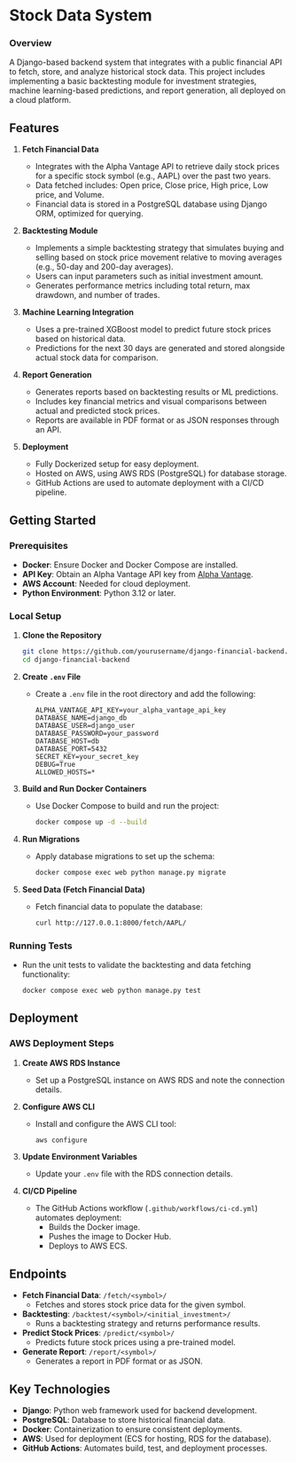 # Stock Data System

### Overview

A Django-based backend system that integrates with a public financial API to fetch, store, and analyze historical stock data. This project includes implementing a basic backtesting module for investment strategies, machine learning-based predictions, and report generation, all deployed on a cloud platform.

## Features

1. **Fetch Financial Data**
   - Integrates with the Alpha Vantage API to retrieve daily stock prices for a specific stock symbol (e.g., AAPL) over the past two years.
   - Data fetched includes: Open price, Close price, High price, Low price, and Volume.
   - Financial data is stored in a PostgreSQL database using Django ORM, optimized for querying.

2. **Backtesting Module**
   - Implements a simple backtesting strategy that simulates buying and selling based on stock price movement relative to moving averages (e.g., 50-day and 200-day averages).
   - Users can input parameters such as initial investment amount.
   - Generates performance metrics including total return, max drawdown, and number of trades.

3. **Machine Learning Integration**
   - Uses a pre-trained XGBoost model to predict future stock prices based on historical data.
   - Predictions for the next 30 days are generated and stored alongside actual stock data for comparison.

4. **Report Generation**
   - Generates reports based on backtesting results or ML predictions.
   - Includes key financial metrics and visual comparisons between actual and predicted stock prices.
   - Reports are available in PDF format or as JSON responses through an API.

5. **Deployment**
   - Fully Dockerized setup for easy deployment.
   - Hosted on AWS, using AWS RDS (PostgreSQL) for database storage.
   - GitHub Actions are used to automate deployment with a CI/CD pipeline.

## Getting Started

### Prerequisites

- **Docker**: Ensure Docker and Docker Compose are installed.
- **API Key**: Obtain an Alpha Vantage API key from [Alpha Vantage](https://www.alphavantage.co/documentation/).
- **AWS Account**: Needed for cloud deployment.
- **Python Environment**: Python 3.12 or later.

### Local Setup

1. **Clone the Repository**
   ```sh
   git clone https://github.com/yourusername/django-financial-backend.git
   cd django-financial-backend
   ```

2. **Create `.env` File**
   - Create a `.env` file in the root directory and add the following:
     ```env
     ALPHA_VANTAGE_API_KEY=your_alpha_vantage_api_key
     DATABASE_NAME=django_db
     DATABASE_USER=django_user
     DATABASE_PASSWORD=your_password
     DATABASE_HOST=db
     DATABASE_PORT=5432
     SECRET_KEY=your_secret_key
     DEBUG=True
     ALLOWED_HOSTS=*
     ```

3. **Build and Run Docker Containers**
   - Use Docker Compose to build and run the project:
     ```sh
     docker compose up -d --build
     ```

4. **Run Migrations**
   - Apply database migrations to set up the schema:
     ```sh
     docker compose exec web python manage.py migrate
     ```

5. **Seed Data (Fetch Financial Data)**
   - Fetch financial data to populate the database:
     ```sh
     curl http://127.0.0.1:8000/fetch/AAPL/
     ```

### Running Tests

- Run the unit tests to validate the backtesting and data fetching functionality:
  ```sh
  docker compose exec web python manage.py test
  ```

## Deployment

### AWS Deployment Steps

1. **Create AWS RDS Instance**
   - Set up a PostgreSQL instance on AWS RDS and note the connection details.

2. **Configure AWS CLI**
   - Install and configure the AWS CLI tool:
     ```sh
     aws configure
     ```

3. **Update Environment Variables**
   - Update your `.env` file with the RDS connection details.

4. **CI/CD Pipeline**
   - The GitHub Actions workflow (`.github/workflows/ci-cd.yml`) automates deployment:
     - Builds the Docker image.
     - Pushes the image to Docker Hub.
     - Deploys to AWS ECS.

## Endpoints

- **Fetch Financial Data**: `/fetch/<symbol>/`
  - Fetches and stores stock price data for the given symbol.
- **Backtesting**: `/backtest/<symbol>/<initial_investment>/`
  - Runs a backtesting strategy and returns performance results.
- **Predict Stock Prices**: `/predict/<symbol>/`
  - Predicts future stock prices using a pre-trained model.
- **Generate Report**: `/report/<symbol>/`
  - Generates a report in PDF format or as JSON.

## Key Technologies

- **Django**: Python web framework used for backend development.
- **PostgreSQL**: Database to store historical financial data.
- **Docker**: Containerization to ensure consistent deployments.
- **AWS**: Used for deployment (ECS for hosting, RDS for the database).
- **GitHub Actions**: Automates build, test, and deployment processes.

